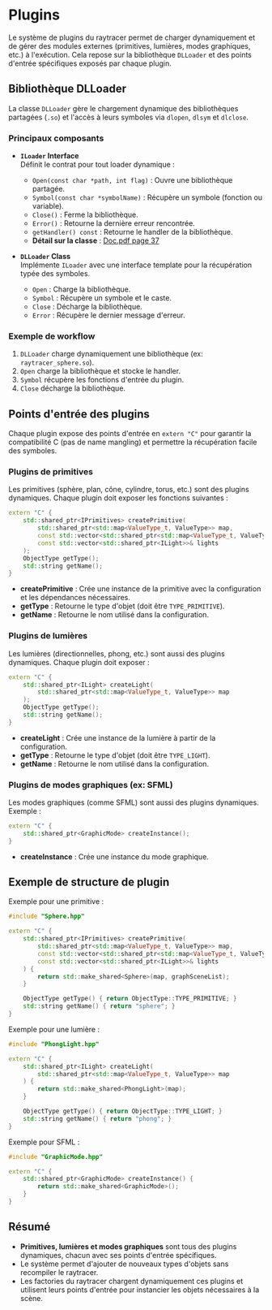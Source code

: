 # Plugins

Le système de plugins du raytracer permet de charger dynamiquement et de gérer des modules externes (primitives, lumières, modes graphiques, etc.) à l'exécution. Cela repose sur la bibliothèque `DLLoader` et des points d'entrée spécifiques exposés par chaque plugin.

## Bibliothèque DLLoader

La classe `DLLoader` gère le chargement dynamique des bibliothèques partagées (`.so`) et l'accès à leurs symboles via `dlopen`, `dlsym` et `dlclose`.

### Principaux composants

- **`ILoader` Interface**  
  Définit le contrat pour tout loader dynamique :
  - `Open(const char *path, int flag)` : Ouvre une bibliothèque partagée.
  - `Symbol(const char *symbolName)` : Récupère un symbole (fonction ou variable).
  - `Close()` : Ferme la bibliothèque.
  - `Error()` : Retourne la dernière erreur rencontrée.
  - `getHandler() const` : Retourne le handler de la bibliothèque.
  - **Détail sur la classe** : [Doc.pdf page 37](../../Doc.pdf#page=39)

- **`DLLoader` Class**  
  Implémente `ILoader` avec une interface template pour la récupération typée des symboles.
  - `Open` : Charge la bibliothèque.
  - `Symbol` : Récupère un symbole et le caste.
  - `Close` : Décharge la bibliothèque.
  - `Error` : Récupère le dernier message d'erreur.

### Exemple de workflow

1. `DLLoader` charge dynamiquement une bibliothèque (ex: `raytracer_sphere.so`).
2. `Open` charge la bibliothèque et stocke le handler.
3. `Symbol` récupère les fonctions d'entrée du plugin.
4. `Close` décharge la bibliothèque.

## Points d'entrée des plugins

Chaque plugin expose des points d'entrée en `extern "C"` pour garantir la compatibilité C (pas de name mangling) et permettre la récupération facile des symboles.

### Plugins de primitives

Les primitives (sphère, plan, cône, cylindre, torus, etc.) sont des plugins dynamiques. Chaque plugin doit exposer les fonctions suivantes :

```cpp
extern "C" {
    std::shared_ptr<IPrimitives> createPrimitive(
        std::shared_ptr<std::map<ValueType_t, ValueType>> map,
        const std::vector<std::shared_ptr<std::map<ValueType_t, ValueType>>>& graphSceneList,
        const std::vector<std::shared_ptr<ILight>>& lights
    );
    ObjectType getType();
    std::string getName();
}
```

- **createPrimitive** : Crée une instance de la primitive avec la configuration et les dépendances nécessaires.
- **getType** : Retourne le type d'objet (doit être `TYPE_PRIMITIVE`).
- **getName** : Retourne le nom utilisé dans la configuration.

### Plugins de lumières

Les lumières (directionnelles, phong, etc.) sont aussi des plugins dynamiques. Chaque plugin doit exposer :

```cpp
extern "C" {
    std::shared_ptr<ILight> createLight(
        std::shared_ptr<std::map<ValueType_t, ValueType>> map
    );
    ObjectType getType();
    std::string getName();
}
```

- **createLight** : Crée une instance de la lumière à partir de la configuration.
- **getType** : Retourne le type d'objet (doit être `TYPE_LIGHT`).
- **getName** : Retourne le nom utilisé dans la configuration.

### Plugins de modes graphiques (ex: SFML)

Les modes graphiques (comme SFML) sont aussi des plugins dynamiques. Exemple :

```cpp
extern "C" {
    std::shared_ptr<GraphicMode> createInstance();
}
```

- **createInstance** : Crée une instance du mode graphique.

## Exemple de structure de plugin

Exemple pour une primitive :

```cpp
#include "Sphere.hpp"

extern "C" {
    std::shared_ptr<IPrimitives> createPrimitive(
        std::shared_ptr<std::map<ValueType_t, ValueType>> map,
        const std::vector<std::shared_ptr<std::map<ValueType_t, ValueType>>>& graphSceneList,
        const std::vector<std::shared_ptr<ILight>>& lights
    ) {
        return std::make_shared<Sphere>(map, graphSceneList);
    }

    ObjectType getType() { return ObjectType::TYPE_PRIMITIVE; }
    std::string getName() { return "sphere"; }
}
```

Exemple pour une lumière :

```cpp
#include "PhongLight.hpp"

extern "C" {
    std::shared_ptr<ILight> createLight(
        std::shared_ptr<std::map<ValueType_t, ValueType>> map
    ) {
        return std::make_shared<PhongLight>(map);
    }

    ObjectType getType() { return ObjectType::TYPE_LIGHT; }
    std::string getName() { return "phong"; }
}
```

Exemple pour SFML :

```cpp
#include "GraphicMode.hpp"

extern "C" {
    std::shared_ptr<GraphicMode> createInstance() {
        return std::make_shared<GraphicMode>();
    }
}
```

## Résumé

- **Primitives, lumières et modes graphiques** sont tous des plugins dynamiques, chacun avec ses points d'entrée spécifiques.
- Le système permet d'ajouter de nouveaux types d'objets sans recompiler le raytracer.
- Les factories du raytracer chargent dynamiquement ces plugins et utilisent leurs points d'entrée pour instancier les objets nécessaires à la scène.
